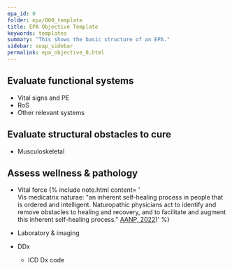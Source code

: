 ```yaml
---
epa_id: 0
folder: epa/000_template
title: EPA Objective Template
keywords: templates
summary: "This shows the basic structure of an EPA."
sidebar: soap_sidebar
permalink: epa_objective_0.html
---
```


## Evaluate functional systems
- Vital signs and PE
- RoS
- Other relevant systems

## Evaluate structural obstacles to cure
- Musculoskeletal

## Assess wellness & pathology
- Vital force
  {% include note.html content= '<br>Vis medicatrix naturae: "an inherent self-healing process in people that is ordered and intelligent. Naturopathic physicians act to identify and remove obstacles to healing and recovery, and to facilitate and augment this inherent self-healing process." [AANP, 2022](https://naturopathic.org/page/PrinciplesNaturopathicMedicine?&hhsearchterms=%22vis+and+medicatrix+and+naturae%22))' %}

- Laboratory & imaging
- DDx
  - ICD Dx code